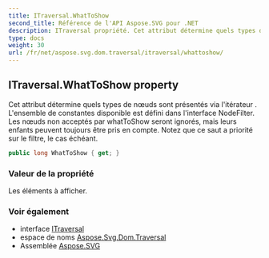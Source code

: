 ```yaml
---
title: ITraversal.WhatToShow
second_title: Référence de l'API Aspose.SVG pour .NET
description: ITraversal propriété. Cet attribut détermine quels types de nœuds sont présentés via litérateur . Lensemble de constantes disponible est défini dans linterface NodeFilter. Les nœuds non acceptés par whatToShow seront ignorés mais leurs enfants peuvent toujours être pris en compte. Notez que ce saut a priorité sur le filtre le cas échéant.
type: docs
weight: 30
url: /fr/net/aspose.svg.dom.traversal/itraversal/whattoshow/
---
```

## ITraversal.WhatToShow property

Cet attribut détermine quels types de nœuds sont présentés via l'itérateur . L'ensemble de constantes disponible est défini dans l'interface NodeFilter. Les nœuds non acceptés par whatToShow seront ignorés, mais leurs enfants peuvent toujours être pris en compte. Notez que ce saut a priorité sur le filtre, le cas échéant.

```csharp
public long WhatToShow { get; }
```

### Valeur de la propriété

Les éléments à afficher.

### Voir également

* interface [ITraversal](../)
* espace de noms [Aspose.Svg.Dom.Traversal](../../itraversal/)
* Assemblée [Aspose.SVG](../../../)


